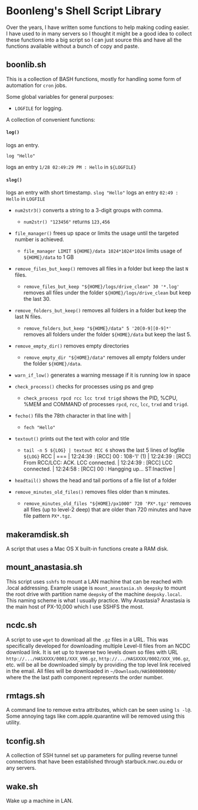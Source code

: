 Boonleng's Shell Script Library
===============================

Over the years, I have written some functions to help making coding easier. I have used to in many servers so I thought it might be a good idea to collect these functions into a big script so I can just source this and have all the functions available without a bunch of copy and paste.


boonlib.sh
----------
This is a collection of BASH functions, mostly for handling some form of automation for `cron` jobs.

Some global variables for general purposes:
- `LOGFILE` for logging.

A collection of convenient functions:

#### `log()`
logs an entry.

	log "Hello"

logs an entry `1/28 02:49:29 PM : Hello` in `${LOGFILE}`
	
#### `slog()`
logs an entry with short timestamp.
	`slog "Hello"` logs an entry `02:49 : Hello` in `LOGFILE`
	
- `num2str3()` converts a string to a 3-digit groups with comma.
	- `num2str() "123456"` returns `123,456`
	
- `file_manager()` frees up space or limits the usage until the targeted number is achieved.
	- `file_manager LIMIT ${HOME}/data 1024*1024*1024` limits usage of `${HOME}/data` to 1 GB
	
- `remove_files_but_keep()` removes all files in a folder but keep the last `N` files.
	- `remove_files_but_keep "${HOME}/logs/drive_clean" 30 '*.log'` removes all files under the folder `${HOME}/logs/drive_clean` but keep the last 30.
	
- `remove_folders_but_keep()` removes all folders in a folder but keep the last N files.
	- `remove_folders_but_keep "${HOME}/data" 5 '20[0-9][0-9]*'` removes all folders under the folder `${HOME}/data` but keep the last 5.

- `remove_empty_dir()` removes empty directories
	- `remove_empty_dir "${HOME}/data"` removes all empty folders under the folder `${HOME}/data`.

- `warn_if_low()` generates a warning message if it is running low in space

- `check_process()` checks for processes using ps and grep
	- `check_process rpcd rcc lcc trxd trigd` shows the PID, %CPU, %MEM and COMMAND of processes `rpcd`, `rcc`, `lcc`, `trxd` and `trigd`.
	
- `fecho()` fills the 78th character in that line with |
	- `fech "Hello"`

- `textout()` prints out the text with color and title
	- `tail -n 5 ${LOG} | textout RCC 6` shows the last 5 lines of logfile `${LOG}`
		RCC                                                                           |
		===                                                                           |
		12:24:39 : [RCC]       00 <Kate>: 108-'l' (1)                                 |
		12:24:39 : [RCC]    From RCC/LCC: ACK. LCC connected.                         |
		12:24:39 : [RCC] LCC connected.                                               |
		12:24:58 : [RCC]       00 <Kate>: Hangging up...  ST:Inactive                 |


- `headtail()` shows the head and tail portions of a file list of a folder

- `remove_minutes_old_files()` removes files older than `N` minutes.
	- `remove_minutes_old_files "${HOME}/px1000" 720 'PX*.tgz'` removes all files (up to level-2 deep) that are older than 720 minutes and have file pattern `PX*.tgz`.

makeramdisk.sh
--------------
A script that uses a Mac OS X built-in functions create a RAM disk.


mount_anastasia.sh
------------------
This script uses `sshfs` to mount a LAN machine that can be reached with .local addressing. Example usage is `mount_anastasia.sh deepsky` to mount the root drive with partition name `deepsky` of the machine `deepsky.local`. This naming scheme is what I usually practice. Why Anastasia? Anastasia is the main host of PX-10,000 which I use SSHFS the most.


ncdc.sh
-------
A script to use `wget` to download all the `.gz` files in a URL. This was specifically developed for downloading multiple Level-II files from an NCDC download link. It is set up to traverse two levels down so files with URL `http://.../HASXXXX/0001/XXX_V06.gz`, `http://.../HASXXXX/0002/XXX_V06.gz`, etc. will be all be downloaded simply by providing the top level link received in the email. All files will be downloaded in `~/Downloads/HAS000000000/` where the the last path component represents the order number.


rmtags.sh
---------
A command line to remove extra attributes, which can be seen using `ls -l@`. Some annoying tags like com.apple.quarantine will be removed using this utility.


tconfig.sh
----------
A collection of SSH tunnel set up parameters for pulling reverse tunnel connections that have been established through starbuck.nwc.ou.edu or any servers.


wake.sh
-------
Wake up a machine in LAN.

